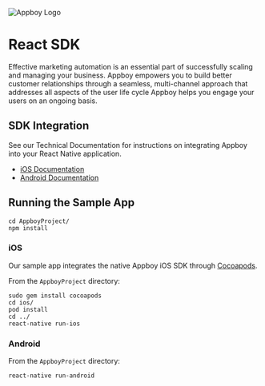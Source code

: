 ![Appboy Logo](https://github.com/Appboy/appboy-react-sdk/blob/master/Appboy_Logo_400x100.png)

# React SDK

Effective marketing automation is an essential part of successfully scaling and managing your business. Appboy empowers you to build better customer relationships through a seamless, multi-channel approach that addresses all aspects of the user life cycle Appboy helps you engage your users on an ongoing basis.

## SDK Integration

See our Technical Documentation for instructions on integrating Appboy into your React Native application.
- [iOS Documentation](https://www.appboy.com/documentation/React_Native/iOS/)
- [Android Documentation](https://www.appboy.com/documentation/React_Native/Android_and_FireOS/)

## Running the Sample App

```
cd AppboyProject/
npm install
```

### iOS
Our sample app integrates the native Appboy iOS SDK through [Cocoapods](https://guides.cocoapods.org/using/getting-started.html).

From the `AppboyProject` directory:
```
sudo gem install cocoapods
cd ios/
pod install
cd ../
react-native run-ios
```

### Android
From the `AppboyProject` directory:
```
react-native run-android
```

